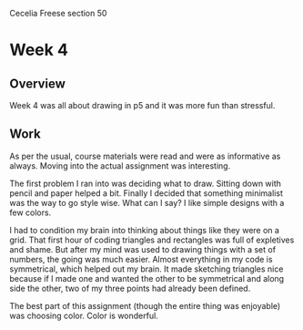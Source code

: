 Cecelia Freese section 50

# Week 4

## Overview

Week 4 was all about drawing in p5 and it was more fun than stressful.

## Work

As per the usual, course materials were read and were as informative as always. Moving into the actual assignment was interesting.

The first problem I ran into was deciding what to draw. Sitting down with pencil and paper helped a bit. Finally I decided that something minimalist was the way to go style wise. What can I say? I like simple designs with a few colors.

I had to condition my brain into thinking about things like they were on a grid. That first hour of coding triangles and rectangles was full of expletives and shame. But after my mind was used to drawing things with a set of numbers, the going was much easier. Almost everything in my code is symmetrical, which helped out my brain. It made sketching triangles nice because if I made one and wanted the other to be symmetrical and along side the other, two of my three points had already been defined.

The best part of this assignment (though the entire thing was enjoyable) was choosing color. Color is wonderful.   
